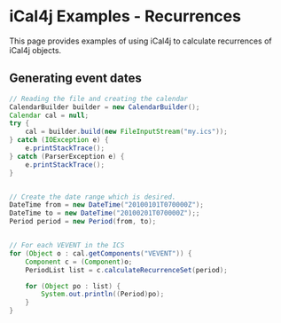 # iCal4j Examples - Recurrences

This page provides examples of using iCal4j to calculate recurrences of iCal4j objects.

## Generating event dates

```java
// Reading the file and creating the calendar
CalendarBuilder builder = new CalendarBuilder();
Calendar cal = null;
try {
    cal = builder.build(new FileInputStream("my.ics"));
} catch (IOException e) {
    e.printStackTrace();
} catch (ParserException e) {
    e.printStackTrace();
}


// Create the date range which is desired.
DateTime from = new DateTime("20100101T070000Z");
DateTime to = new DateTime("20100201T070000Z");;
Period period = new Period(from, to);


// For each VEVENT in the ICS
for (Object o : cal.getComponents("VEVENT")) {
    Component c = (Component)o;
    PeriodList list = c.calculateRecurrenceSet(period);

    for (Object po : list) {
        System.out.println((Period)po);
    }
}
```
